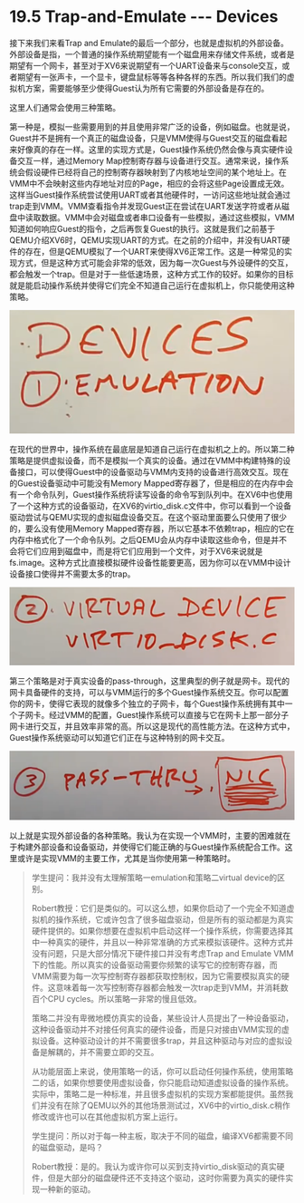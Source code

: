 # 19.5 Trap-and-Emulate --- Devices

接下来我们来看Trap and Emulate的最后一个部分，也就是虚拟机的外部设备。外部设备是指，一个普通的操作系统期望能有一个磁盘用来存储文件系统，或者是期望有一个网卡，甚至对于XV6来说期望有一个UART设备来与console交互，或者期望有一张声卡，一个显卡，键盘鼠标等等各种各样的东西。所以我们我们的虚拟机方案，需要能够至少使得Guest认为所有它需要的外部设备是存在的。

这里人们通常会使用三种策略。

第一种是，模拟一些需要用到的并且使用非常广泛的设备，例如磁盘。也就是说，Guest并不是拥有一个真正的磁盘设备，只是VMM使得与Guest交互的磁盘看起来好像真的存在一样。这里的实现方式是，Guest操作系统仍然会像与真实硬件设备交互一样，通过Memory Map控制寄存器与设备进行交互。通常来说，操作系统会假设硬件已经将自己的控制寄存器映射到了内核地址空间的某个地址上。在VMM中不会映射这些内存地址对应的Page，相应的会将这些Page设置成无效。这样当Guest操作系统尝试使用UART或者其他硬件时，一访问这些地址就会通过trap走到VMM。VMM查看指令并发现Guest正在尝试在UART发送字符或者从磁盘中读取数据。VMM中会对磁盘或者串口设备有一些模拟，通过这些模拟，VMM知道如何响应Guest的指令，之后再恢复Guest的执行。这就是我们之前基于QEMU介绍XV6时，QEMU实现UART的方式。在之前的介绍中，并没有UART硬件的存在，但是QEMU模拟了一个UART来使得XV6正常工作。这是一种常见的实现方式，但是这种方式可能会非常的低效，因为每一次Guest与外设硬件的交互，都会触发一个trap。但是对于一些低速场景，这种方式工作的较好。如果你的目标就是能启动操作系统并使得它们完全不知道自己运行在虚拟机上，你只能使用这种策略。

![](<../gitbook/assets/image (489).png>)

在现代的世界中，操作系统在最底层是知道自己运行在虚拟机之上的。所以第二种策略是提供虚拟设备，而不是模拟一个真实的设备。通过在VMM中构建特殊的设备接口，可以使得Guest中的设备驱动与VMM内支持的设备进行高效交互。现在的Guest设备驱动中可能没有Memory Mapped寄存器了，但是相应的在内存中会有一个命令队列，Guest操作系统将读写设备的命令写到队列中。在XV6中也使用了一个这种方式的设备驱动，在XV6的virtio\_disk.c文件中，你可以看到一个设备驱动尝试与QEMU实现的虚拟磁盘设备交互。在这个驱动里面要么只使用了很少的，要么没有使用Memory Mapped寄存器，所以它基本不依赖trap，相应的它在内存中格式化了一个命令队列。之后QEMU会从内存中读取这些命令，但是并不会将它们应用到磁盘中，而是将它们应用到一个文件，对于XV6来说就是fs.image。这种方式比直接模拟硬件设备性能要更高，因为你可以在VMM中设计设备接口使得并不需要太多的trap。

![](<../gitbook/assets/image (550).png>)

第三个策略是对于真实设备的pass-through，这里典型的例子就是网卡。现代的网卡具备硬件的支持，可以与VMM运行的多个Guest操作系统交互。你可以配置你的网卡，使得它表现的就像多个独立的子网卡，每个Guest操作系统拥有其中一个子网卡。经过VMM的配置，Guest操作系统可以直接与它在网卡上那一部分子网卡进行交互，并且效率非常的高。所以这是现代的高性能方法。在这种方式中，Guest操作系统驱动可以知道它们正在与这种特别的网卡交互。

![](<../gitbook/assets/image (552).png>)

以上就是实现外部设备的各种策略。我认为在实现一个VMM时，主要的困难就在于构建外部设备和设备驱动，并使得它们能正确的与Guest操作系统配合工作。这里或许是实现VMM的主要工作，尤其是当你使用第一种策略时。

> 学生提问：我并没有太理解策略一emulation和策略二virtual device的区别。
>
> Robert教授：它们是类似的。可以这么想，如果你启动了一个完全不知道虚拟机的操作系统，它或许包含了很多磁盘驱动，但是所有的驱动都是为真实硬件提供的。如果你想要在虚拟机中启动这样一个操作系统，你需要选择其中一种真实的硬件，并且以一种非常准确的方式来模拟该硬件。这种方式并没有问题，只是大部分情况下硬件接口并没有考虑Trap and Emulate VMM下的性能。所以真实的设备驱动需要你频繁的读写它的控制寄存器，而VMM需要为每一次写控制寄存器都获取控制权，因为它需要模拟真实的硬件。这意味着每一次写控制寄存器都会触发一次trap走到VMM，并消耗数百个CPU cycles。所以策略一非常的慢且低效。
>
> 策略二并没有卑微地模仿真实的设备，某些设计人员提出了一种设备驱动，这种设备驱动并不对接任何真实的硬件设备，而是只对接由VMM实现的虚拟设备。这种驱动设计的并不需要很多trap，并且这种驱动与对应的虚拟设备是解耦的，并不需要立即的交互。
>
> 从功能层面上来说，使用策略一的话，你可以启动任何操作系统，使用策略二的话，如果你想要使用虚拟设备，你只能启动知道虚拟设备的操作系统。实际中，策略二是一种标准，并且很多虚拟机的实现方案都能提供。虽然我们并没有在除了QEMU以外的其他场景测试过，XV6中的virtio\_disk.c稍作修改或许也可以在其他虚拟机方案上运行。
>
> 学生提问：所以对于每一种主板，取决于不同的磁盘，编译XV6都需要不同的磁盘驱动，是吗？
>
> Robert教授：是的。我认为或许你可以买到支持virtio\_disk驱动的真实硬件，但是大部分的磁盘硬件还不支持这个驱动，这时你需要为真实的硬件实现一种新的驱动。

